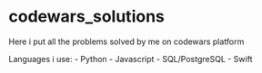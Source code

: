 # codewars_solutions

Here i put all the problems solved by me on codewars platform

Languages i use:
                - Python
                - Javascript
                - SQL/PostgreSQL
                - Swift
                
